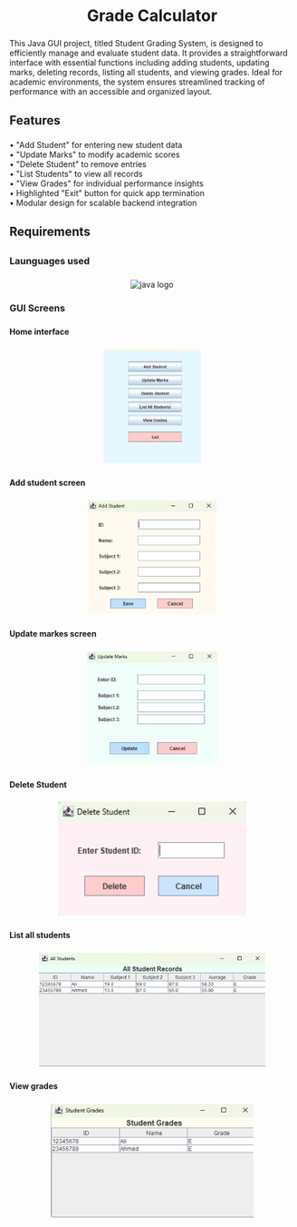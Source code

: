 <h1 align="center">Grade Calculator</h1>

###

<p align="left">This Java GUI project, titled Student Grading System, is designed to efficiently manage and evaluate student data. It provides a straightforward interface with essential functions including adding students, updating marks, deleting records, listing all students, and viewing grades. Ideal for academic environments, the system ensures streamlined tracking of performance with an accessible and organized layout.</p>

###

<h2 align="left">Features</h2>

###

<p align="left">• "Add Student" for entering new student data<br>• "Update Marks" to modify academic scores<br>• "Delete Student" to remove entries<br>• "List Students" to view all records<br>• "View Grades" for individual performance insights<br>• Highlighted "Exit" button for quick app termination<br>• Modular design for scalable backend integration</p>

###

<h2 align="left">Requirements</h2>

###

<h2 align="left"></h2>

###

<h3 align="left">Launguages used</h3>

###

<div align="center">
  <img src="https://cdn.jsdelivr.net/gh/devicons/devicon/icons/java/java-original.svg" height="40" alt="java logo"  />
</div>

###

<h3 align="left">GUI Screens</h3>

###

<p align="left"><b>Home interface</b></p>

###

<div align="center">
  <img height="200" src="https://github.com/alishbannoor2/grading_calculator/blob/main/assets/home_interface.png"  />
</div>

###

<p align="left"><b>Add student screen</b></p>

###

<div align="center">
  <img height="200" src="https://github.com/alishbannoor2/grading_calculator/blob/main/assets/add_student.png"  />
</div>

###

<p align="left"><b>Update markes screen</b></p>

###

<div align="center">
  <img height="200" src="https://github.com/alishbannoor2/grading_calculator/blob/main/assets/update_marks.png"  />
</div>

###

<p align="left"><b>Delete Student</b></p>

###

<div align="center">
  <img height="200" src="https://github.com/alishbannoor2/grading_calculator/blob/main/assets/delete_student.png"  />
</div>

###

<p align="left"><b>List all students</b></p>

###

<div align="center">
  <img height="200" src="https://github.com/alishbannoor2/grading_calculator/blob/main/assets/view_all_students.png"  />
</div>

###

<p align="left"><b>View grades</b></p>

###

<div align="center">
  <img height="200" src="https://github.com/alishbannoor2/grading_calculator/blob/main/assets/view_grades.png"  />
</div>

###
